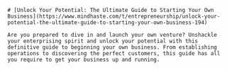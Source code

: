 
    # [Unlock Your Potential: The Ultimate Guide to Starting Your Own Business](https://www.mindhaste.com/t/entrepreneurship/unlock-your-potential-the-ultimate-guide-to-starting-your-own-business-194)

    Are you prepared to dive in and launch your own venture? Unshackle your enterprising spirit and unlock your potential with this definitive guide to beginning your own business. From establishing operations to discovering the perfect customers, this guide has all you require to get your business up and running.
    